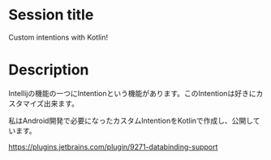 # Session title

Custom intentions with Kotlin!

# Description

Intellijの機能の一つにIntentionという機能があります。このIntentionは好きにカスタマイズ出来ます。

私はAndroid開発で必要になったカスタムIntentionをKotlinで作成し、公開しています。

https://plugins.jetbrains.com/plugin/9271-databinding-support
